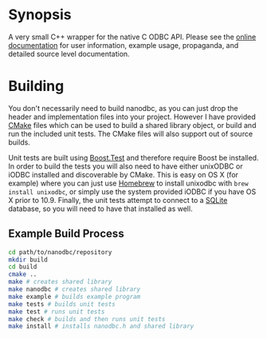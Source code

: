 # Synopsis

A very small C++ wrapper for the native C ODBC API. Please see the [online documentation](http://lexicalunit.github.com/nanodbc/) for user information, example usage, propaganda, and detailed source level documentation.

# Building

You don't necessarily need to build nanodbc, as you can just drop the header and implementation files into your project. However I have provided [CMake](www.cmake.org/) files which can be used to build a shared library object, or build and run the included unit tests. The CMake files will also support out of source builds.

Unit tests are built using [Boost.Test](www.boost.org/doc/libs/release/libs/test/) and therefore require Boost be installed. In order to build the tests you will also need to have either unixODBC or iODBC installed and discoverable by CMake. This is easy on OS X (for example) where you can just use [Homebrew](brew.sh/‎) to install unixodbc with ```brew install unixodbc```, or simply use the system provided iODBC if you have OS X prior to 10.9. Finally, the unit tests attempt to connect to a [SQLite](www.sqlite.org/‎) database, so you will need to have that installed as well.

## Example Build Process

```bash
cd path/to/nanodbc/repository
mkdir build
cd build
cmake ..
make # creates shared library
make nanodbc # creates shared library
make example # builds example program
make tests # builds unit tests
make test # runs unit tests
make check # builds and then runs unit tests
make install # installs nanodbc.h and shared library
```
